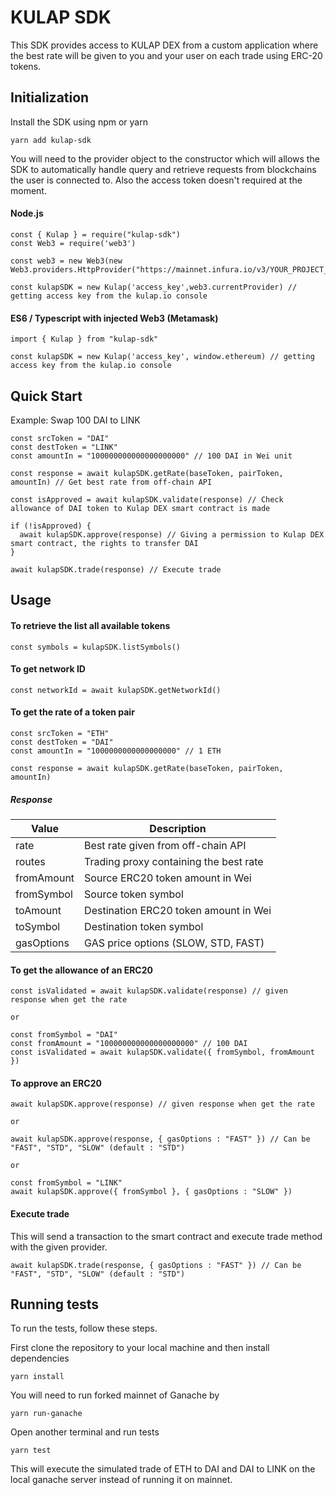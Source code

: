 # KULAP SDK 

This SDK provides access to KULAP DEX from a custom application where the best rate will be given to you and your user on each trade using ERC-20 tokens.


## Initialization

Install the SDK using npm or yarn

```
yarn add kulap-sdk
```

You will need to the provider object to the constructor which will allows the SDK to automatically handle query and retrieve requests from blockchains the user is connected to. Also the access token doesn't required at the moment.

#### Node.js

```
const { Kulap } = require("kulap-sdk")
const Web3 = require('web3')

const web3 = new Web3(new Web3.providers.HttpProvider("https://mainnet.infura.io/v3/YOUR_PROJECT_ID"))

const kulapSDK = new Kulap('access_key',web3.currentProvider) // getting access key from the kulap.io console
```

#### ES6 / Typescript with injected Web3 (Metamask)

```
import { Kulap } from "kulap-sdk"

const kulapSDK = new Kulap('access_key', window.ethereum) // getting access key from the kulap.io console
```
## Quick Start

Example: Swap 100 DAI to LINK

```
const srcToken = "DAI"
const destToken = "LINK"
const amountIn = "100000000000000000000" // 100 DAI in Wei unit

const response = await kulapSDK.getRate(baseToken, pairToken, amountIn) // Get best rate from off-chain API

const isApproved = await kulapSDK.validate(response) // Check allowance of DAI token to Kulap DEX smart contract is made

if (!isApproved) {
  await kulapSDK.approve(response) // Giving a permission to Kulap DEX smart contract, the rights to transfer DAI
}

await kulapSDK.trade(response) // Execute trade

```

## Usage

#### To retrieve the list all available tokens
```
const symbols = kulapSDK.listSymbols()
```

#### To get network ID
```
const networkId = await kulapSDK.getNetworkId()
```

#### To get the rate of a token pair 
```
const srcToken = "ETH"
const destToken = "DAI"
const amountIn = "1000000000000000000" // 1 ETH

const response = await kulapSDK.getRate(baseToken, pairToken, amountIn)
```
##### Response
| Value      | Description                                |
|------------|--------------------------------------------|
| rate       | Best rate given from off-chain API         | 
| routes     | Trading proxy containing the best rate     |          
| fromAmount | Source ERC20 token amount in Wei           | 
| fromSymbol | Source token symbol                        | 
| toAmount   | Destination ERC20 token amount in Wei      |
| toSymbol   | Destination token symbol                   | 
| gasOptions | GAS price options (SLOW, STD, FAST)        | 

#### To get the allowance of an ERC20
```
const isValidated = await kulapSDK.validate(response) // given response when get the rate 

or

const fromSymbol = "DAI"
const fromAmount = "100000000000000000000" // 100 DAI
const isValidated = await kulapSDK.validate({ fromSymbol, fromAmount })
```

#### To approve an ERC20
```
await kulapSDK.approve(response) // given response when get the rate 

or

await kulapSDK.approve(response, { gasOptions : "FAST" }) // Can be "FAST", "STD", "SLOW" (default : "STD")

or

const fromSymbol = "LINK"
await kulapSDK.approve({ fromSymbol }, { gasOptions : "SLOW" })
```

#### Execute trade
This will send a transaction to the smart contract and execute trade method with the given provider.
```
await kulapSDK.trade(response, { gasOptions : "FAST" }) // Can be "FAST", "STD", "SLOW" (default : "STD")
```


## Running tests

To run the tests, follow these steps.

First clone the repository to your local machine and then install dependencies

```
yarn install
```
You will need to run forked mainnet of Ganache by

```
yarn run-ganache
```
Open another terminal and run tests
```
yarn test
```
This will execute the simulated trade of ETH to DAI and DAI to LINK on the local ganache server instead of running it on mainnet.








